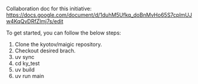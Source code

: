 Collaboration doc for this initiative: https://docs.google.com/document/d/1duhM5Ufkq_doBnMvHo65S7cplmUJw4KqQvDRfZlmj7s/edit

To get started, you can follow the below steps:
1. Clone the kyotov/maigic repository.
2. Checkout desired brach.
3. uv sync
5. cd ky_test 
7. uv build
8. uv run main
